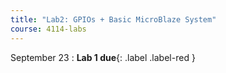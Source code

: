 ```yaml
---
title: "Lab2: GPIOs + Basic MicroBlaze System"
course: 4114-labs
---
```


September 23
: **Lab 1 due**{: .label .label-red }
